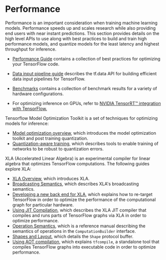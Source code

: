 # Performance

Performance is an important consideration when training machine learning
models. Performance speeds up and scales research while
also providing end users with near instant predictions. This section provides
details on the high level APIs to use along with best practices to build
and train high performance models, and quantize models for the least latency
and highest throughput for inference.

  * [Performance Guide](../performance/performance_guide.md) contains a collection of best
    practices for optimizing your TensorFlow code.

  * [Data input pipeline guide](../performance/datasets_performance.md) describes the tf.data
    API for building efficient data input pipelines for TensorFlow.

  * [Benchmarks](../performance/benchmarks.md) contains a collection of
    benchmark results for a variety of hardware configurations.

  * For optimizing inference on GPUs, refer to [NVIDIA TensorRT™
  integration with TensorFlow.](
    https://medium.com/tensorflow/speed-up-tensorflow-inference-on-gpus-with-tensorrt-13b49f3db3fa)

Tensorflow Model Optimization Toolkit is a set of techniques for optimizing models
for inference:

 * [Model optimization overview](../performance/model_optimization/model_optimization.md), which introduces 
   the model optimization toolkit and post training quantization.
 * [Quantization-aware training](../performance/model_optimization/quantization_training.md), which describes tools
   to enable training of networks to be robust to quantization errors.
  

XLA (Accelerated Linear Algebra) is an experimental compiler for linear
algebra that optimizes TensorFlow computations. The following guides explore
XLA:

  * [XLA Overview](../performance/xla/index.md), which introduces XLA.
  * [Broadcasting Semantics](../performance/xla/broadcasting.md), which describes XLA's
    broadcasting semantics.
  * [Developing a new back end for XLA](../performance/xla/developing_new_backend.md), which
    explains how to re-target TensorFlow in order to optimize the performance
    of the computational graph for particular hardware.
  * [Using JIT Compilation](../performance/xla/jit.md), which describes the XLA JIT compiler that
    compiles and runs parts of TensorFlow graphs via XLA in order to optimize
    performance.
  * [Operation Semantics](../performance/xla/operation_semantics.md), which is a reference manual
    describing the semantics of operations in the `ComputationBuilder`
    interface.
  * [Shapes and Layout](../performance/xla/shapes.md), which details the `Shape` protocol buffer.
  * [Using AOT compilation](../performance/xla/tfcompile.md), which explains `tfcompile`, a
    standalone tool that compiles TensorFlow graphs into executable code in
    order to optimize performance.



